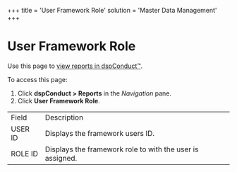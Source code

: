 +++
title = 'User Framework Role'
solution = 'Master Data Management'
+++

# User Framework Role

<div class="use">

Use this page to [view reports in
dspConduct™](../Use_Cases/View_Reports_in_dspConduct.htm).

</div>

To access this page:

1.  Click <span style="font-weight: bold;">dspConduct \>
    </span>**Reports** in the *Navigation* pane.
2.  Click **User Framework Role**.

|         |                                                           |
| ------- | --------------------------------------------------------- |
| Field   | Description                                               |
| USER ID | Displays the framework users ID.                          |
| ROLE ID | Displays the framework role to with the user is assigned. |
